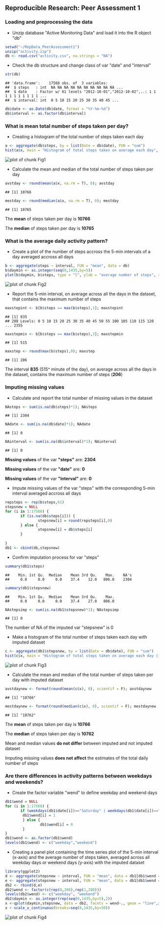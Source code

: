 ## Reproducible Research: Peer Assessment 1

### Loading and preprocessing the data

* Unzip database "Active Monitoring Data" and load it into the R object "db"

```r
setwd("~/RepData_PeerAssessment1")
unzip("activity.zip")
db <- read.csv("activity.csv", na.strings = "NA")
```

* Check the db structure and change class of var "date" and "interval"

```r
str(db)
```

```
## 'data.frame':	17568 obs. of  3 variables:
##  $ steps   : int  NA NA NA NA NA NA NA NA NA NA ...
##  $ date    : Factor w/ 61 levels "2012-10-01","2012-10-02",..: 1 1 1 1 1 1 1 1 1 1 ...
##  $ interval: int  0 5 10 15 20 25 30 35 40 45 ...
```

```r
db$date <- as.Date(db$date, format = "%Y-%m-%d")
db$interval <- as.factor(db$interval)
```



### What is mean total number of steps taken per day?

* Creating a histogram of the total number of steps taken each day


```r
a <- aggregate(db$steps, by = list(Date = db$date), FUN = "sum")
hist(a$x, main = "Histogram of total steps taken on average each day", xlab = "total number of steps")
```

![plot of chunk Fig1](figure/Fig1.png) 


* Calculate the mean and median of the total number of steps taken per day

```r
avstday <- round(mean(a$x, na.rm = T), 0); avstday
```

```
## [1] 10766
```

```r
mestday <- round(median(a$x, na.rm = T), 0); mestday
```

```
## [1] 10765
```

The __mean__ of steps taken per day is __10766__   

The __median__ of steps taken per day is __10765__



### What is the average daily activity pattern?

* Create a plot of the number of steps accross the 5-min intervals of a day averaged accross all days

```r
b <- aggregate(steps ~ interval, FUN = "mean", data = db)
b$daymin <- as.integer(seq(0,1435,by=5)) 
plot(b$daymin, b$steps, type = "l", ylab = "average number of steps", xlab = "day minute", main = "Number of steps in the 5-min intervals of a day averaged accross days")
```

![plot of chunk Fig2](figure/Fig2.png) 

* Report the 5-min interval, on average across all the days in the dataset, that contains the maximum number of steps


```r
maxstepint <- b[b$steps == max(b$steps),1]; maxstepint
```

```
## [1] 835
## 288 Levels: 0 5 10 15 20 25 30 35 40 45 50 55 100 105 110 115 120 ... 2355
```

```r
maxstepmin <- b[b$steps == max(b$steps),3]; maxstepmin
```

```
## [1] 515
```

```r
maxstep <- round(max(b$steps),0); maxstep
```

```
## [1] 206
```

The interval __835__ (515^ minute of the day), on average across all the days in the dataset, contains the maximum number of steps (__206__) 



### Imputing missing values

* Calculate and report the total number of missing values in the dataset

```r
NAsteps <- sum(is.na(db$steps)*1); NAsteps
```

```
## [1] 2304
```

```r
NAdate <- sum(is.na(db$date)*1); NAdate
```

```
## [1] 0
```

```r
NAinterval <- sum(is.na(db$interval)*1); NAinterval
```

```
## [1] 0
```

__Missing values__ of the var __"steps"__ are: __2304__       

__Missing values__ of the var __"date"__ are: __0__      

__Missing values__ of the var __"interval"__ are: __0__       


* Impute missing values of the var "steps" with the corresponding 5-min interval averaged accross all days

```r
repsteps <- rep(b$steps,61)
stepsnew = NULL
for (i in 1:17568) {
       if (is.na(db$steps[i])) {
               stepsnew[i] = round(repsteps[i],0)
       } else {
               stepsnew[i] = db$steps[i]
       }
               
}
db1 <- cbind(db,stepsnew)
```

* Confirm imputation process for var "steps"

```r
summary(db1$steps)
```

```
##    Min. 1st Qu.  Median    Mean 3rd Qu.    Max.    NA's 
##     0.0     0.0     0.0    37.4    12.0   806.0    2304
```

```r
summary(db1$stepsnew)
```

```
##    Min. 1st Qu.  Median    Mean 3rd Qu.    Max. 
##     0.0     0.0     0.0    37.4    27.0   806.0
```

```r
NAstepsimp <- sum(is.na(db1$stepsnew)*1); NAstepsimp
```

```
## [1] 0
```

The number of NA of the imputed var "stepsnew" is 0

* Make a histogram of the total number of steps taken each day with imputed dataset

```r
c <- aggregate(db1$stepsnew, by = list(Date = db$date), FUN = "sum")
hist(c$x, main = "Histogram of total steps taken on average each day (imputed dataset)", xlab = "total number of steps")
```

![plot of chunk Fig3](figure/Fig3.png) 


* Calculate the mean and median of the total number of steps taken per day with imputed dataset

```r
avstdaynew <- format(round(mean(c$x), 0), scientif = F); avstdaynew
```

```
## [1] "10766"
```

```r
mestdaynew <- format(round(median(c$x), 0), scientif = F); mestdaynew
```

```
## [1] "10762"
```


The __mean__ of steps taken per day is __10766__   

The __median__ of steps taken per day is __10762__

Mean and median values __do not differ__ between imputed and not imputed dataset

Imputing missing values __does not affect__ the estimates of the total daily number of steps 



### Are there differences in activity patterns between weekdays and weekends?

* Create the factor variable "wend" to define weekday and weekend days

```r
db1$wend = NULL
for (i in 1:17568) {
       if (weekdays(db1$date[i])=="Saturday" | weekdays(db1$date[i])=="Sunday") {
        db1$wend[i] = 1
        } else {
                db1$wend[i] = 0
        }
}
db1$wend <- as.factor(db1$wend)
levels(db1$wend) <- c("weekday","weekend")
```

* Creating a panel plot containing the time series plot of the 5-min interval (x-axis) and the average number of steps taken, averaged across all weekday days or weekend days (y-axis) with the imputed dataset

```r
library(ggplot2)
d <- aggregate(stepsnew ~ interval, FUN = "mean", data = db1[db1$wend == "weekday",])
e <- aggregate(stepsnew ~ interval, FUN = "mean", data = db1[db1$wend == "weekend",])
db2 <- rbind(d,e)
db2$wend <- factor(c(rep(0,288),rep(1,288)))
levels(db2$wend) <- c("weekday", "weekend")
db2$daymin <- as.integer(rep(seq(0,1435,by=5),2))
x <-qplot(daymin,stepsnew, data = db2, facets = wend~., geom = "line",xlab = "minute of the day", ylab = "average number of steps", main = "Number of steps in the 5-min intervals of a day averaged accross weekdays and weekends (imputed data)")
x + scale_x_continuous(breaks=seq(0,1435,by=50))
```

![plot of chunk Fig4](figure/Fig4.png) 
